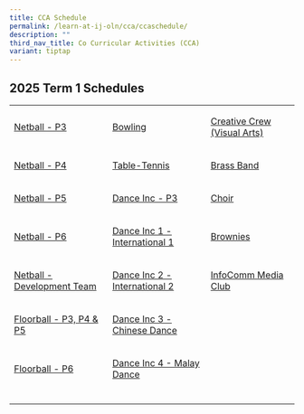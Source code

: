 ```yaml
---
title: CCA Schedule
permalink: /learn-at-ij-oln/cca/ccaschedule/
description: ""
third_nav_title: Co Curricular Activities (CCA)
variant: tiptap
---
```

<h2>2025 Term 1 Schedules</h2>
<table style="minWidth: 75px">
<colgroup>
<col>
<col>
<col>
</colgroup>
<tbody>
<tr>
<td rowspan="1" colspan="1">
<p><a href="/files/2025CCASchedule/Term2/T2___P3_Netball.pdf" rel="noopener noreferrer nofollow" target="_blank">Netball - P3</a>
</p>
</td>
<td rowspan="1" colspan="1">
<p><a href="/files/2025CCASchedule/Term2/T2___Bowling.pdf" rel="noopener noreferrer nofollow" target="_blank">Bowling</a>
</p>
</td>
<td rowspan="1" colspan="1">
<p><a href="/files/2025CCASchedule/Term2/T2___Creative_Crew.pdf" rel="noopener noreferrer nofollow" target="_blank">Creative Crew (Visual Arts)</a>
</p>
</td>
</tr>
<tr>
<td rowspan="1" colspan="1">
<p><a href="/files/2025CCASchedule/Term2/T2___P4_Netball.pdf" rel="noopener noreferrer nofollow" target="_blank">Netball - P4</a>
</p>
</td>
<td rowspan="1" colspan="1">
<p><a href="/files/2025CCASchedule/Term2/T2___Table_Tennis.pdf" rel="noopener noreferrer nofollow" target="_blank">Table-Tennis</a>
</p>
</td>
<td rowspan="1" colspan="1">
<p><a href="/files/2025CCASchedule/Term2/T2___Brass_Band.pdf" rel="noopener noreferrer nofollow" target="_blank">Brass Band</a>
</p>
</td>
</tr>
<tr>
<td rowspan="1" colspan="1">
<p><a href="/files/2025CCASchedule/Term2/T2___P5_Netball.pdf" rel="noopener noreferrer nofollow" target="_blank">Netball - P5</a>
</p>
</td>
<td rowspan="1" colspan="1">
<p><a href="/files/2025CCASchedule/Term2/T2___Dance_Inc_P3.pdf" rel="noopener noreferrer nofollow" target="_blank">Dance Inc - P3</a>
</p>
</td>
<td rowspan="1" colspan="1">
<p><a href="/files/2025CCASchedule/Term2/T2___Choir.pdf" rel="noopener noreferrer nofollow" target="_blank">Choir</a>
</p>
</td>
</tr>
<tr>
<td rowspan="1" colspan="1">
<p><a href="/files/2025CCASchedule/Term2/T2___P6_Netball.pdf" rel="noopener noreferrer nofollow" target="_blank">Netball - P6</a>
</p>
</td>
<td rowspan="1" colspan="1">
<p><a href="/files/2025CCASchedule/Term2/T2___Dance_Inc_1.pdf" rel="noopener noreferrer nofollow" target="_blank">Dance Inc 1 - International 1</a>
</p>
</td>
<td rowspan="1" colspan="1">
<p><a href="/files/2025CCASchedule/Term2/T2___Brownies.pdf" rel="noopener noreferrer nofollow" target="_blank">Brownies</a>
</p>
</td>
</tr>
<tr>
<td rowspan="1" colspan="1">
<p><a href="/files/2025CCASchedule/Term2/T2___Netball_Development.pdf" rel="noopener noreferrer nofollow" target="_blank">Netball - Development Team</a>
</p>
</td>
<td rowspan="1" colspan="1">
<p><a href="/files/2025CCASchedule/Term2/T2___Dance_Inc_2.pdf" rel="noopener noreferrer nofollow" target="_blank">Dance Inc 2 - International 2</a>
</p>
</td>
<td rowspan="1" colspan="1">
<p><a href="/files/2025CCASchedule/Term2/T2___Infocomm_Media_Club.pdf" rel="noopener noreferrer nofollow" target="_blank">InfoComm Media Club</a>
</p>
</td>
</tr>
<tr>
<td rowspan="1" colspan="1">
<p><a href="/files/2025CCASchedule/Term2/T2___P3_5_Floorball.pdf" rel="noopener noreferrer nofollow" target="_blank">Floorball - P3, P4 &amp; P5</a>
</p>
</td>
<td rowspan="1" colspan="1">
<p><a href="/files/2025CCASchedule/Term2/T2___Dance_Inc_3.pdf" rel="noopener noreferrer nofollow" target="_blank">Dance Inc 3 - Chinese Dance</a>
</p>
</td>
<td rowspan="1" colspan="1">
<p></p>
</td>
</tr>
<tr>
<td rowspan="1" colspan="1">
<p><a href="/files/2025CCASchedule/Term2/T2___P6_Floorball.pdf" rel="noopener noreferrer nofollow" target="_blank">Floorball - P6</a>
</p>
</td>
<td rowspan="1" colspan="1">
<p><a href="/files/2025CCASchedule/Term2/T2___Dance_Inc_4.pdf" rel="noopener noreferrer nofollow" target="_blank">Dance Inc 4 - Malay Dance</a>
</p>
</td>
<td rowspan="1" colspan="1">
<p></p>
</td>
</tr>
<tr>
<td rowspan="1" colspan="1">
<p></p>
</td>
<td rowspan="1" colspan="1">
<p></p>
</td>
<td rowspan="1" colspan="1">
<p></p>
</td>
</tr>
</tbody>
</table>
<p></p>